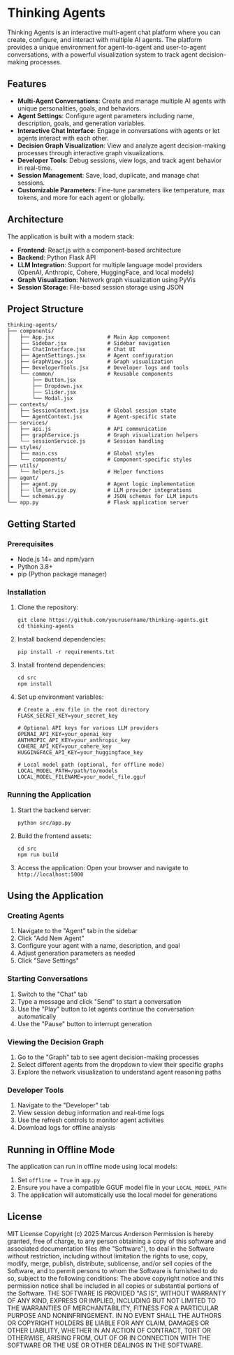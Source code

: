 # Thinking Agents

Thinking Agents is an interactive multi-agent chat platform where you can create, configure, and interact with multiple AI agents. The platform provides a unique environment for agent-to-agent and user-to-agent conversations, with a powerful visualization system to track agent decision-making processes.

## Features

- **Multi-Agent Conversations**: Create and manage multiple AI agents with unique personalities, goals, and behaviors.
- **Agent Settings**: Configure agent parameters including name, description, goals, and generation variables.
- **Interactive Chat Interface**: Engage in conversations with agents or let agents interact with each other.
- **Decision Graph Visualization**: View and analyze agent decision-making processes through interactive graph visualizations.
- **Developer Tools**: Debug sessions, view logs, and track agent behavior in real-time.
- **Session Management**: Save, load, duplicate, and manage chat sessions.
- **Customizable Parameters**: Fine-tune parameters like temperature, max tokens, and more for each agent or globally.

## Architecture

The application is built with a modern stack:

- **Frontend**: React.js with a component-based architecture
- **Backend**: Python Flask API
- **LLM Integration**: Support for multiple language model providers (OpenAI, Anthropic, Cohere, HuggingFace, and local models)
- **Graph Visualization**: Network graph visualization using PyVis
- **Session Storage**: File-based session storage using JSON

## Project Structure

```
thinking-agents/
├── components/
│   ├── App.jsx                 # Main App component
│   ├── Sidebar.jsx             # Sidebar navigation
│   ├── ChatInterface.jsx       # Chat UI
│   ├── AgentSettings.jsx       # Agent configuration
│   ├── GraphView.jsx           # Graph visualization
│   ├── DeveloperTools.jsx      # Developer logs and tools
│   └── common/                 # Reusable components
│       ├── Button.jsx
│       ├── Dropdown.jsx
│       ├── Slider.jsx
│       └── Modal.jsx
├── contexts/
│   ├── SessionContext.jsx      # Global session state
│   └── AgentContext.jsx        # Agent-specific state
├── services/
│   ├── api.js                  # API communication
│   ├── graphService.js         # Graph visualization helpers
│   └── sessionService.js       # Session handling
├── styles/
│   ├── main.css                # Global styles
│   └── components/             # Component-specific styles
├── utils/
│   └── helpers.js              # Helper functions
├── agent/
│   ├── agent.py                # Agent logic implementation
│   ├── llm_service.py          # LLM provider integrations
│   └── schemas.py              # JSON schemas for LLM inputs
└── app.py                      # Flask application server
```

## Getting Started

### Prerequisites

- Node.js 14+ and npm/yarn
- Python 3.8+
- pip (Python package manager)

### Installation

1. Clone the repository:
   ```
   git clone https://github.com/yourusername/thinking-agents.git
   cd thinking-agents
   ```

2. Install backend dependencies:
   ```
   pip install -r requirements.txt
   ```

3. Install frontend dependencies:
   ```
   cd src
   npm install
   ```

4. Set up environment variables:
   ```
   # Create a .env file in the root directory
   FLASK_SECRET_KEY=your_secret_key
   
   # Optional API keys for various LLM providers
   OPENAI_API_KEY=your_openai_key
   ANTHROPIC_API_KEY=your_anthropic_key
   COHERE_API_KEY=your_cohere_key
   HUGGINGFACE_API_KEY=your_huggingface_key
   
   # Local model path (optional, for offline mode)
   LOCAL_MODEL_PATH=/path/to/models
   LOCAL_MODEL_FILENAME=your_model_file.gguf
   ```

### Running the Application

1. Start the backend server:
   ```
   python src/app.py
   ```

2. Build the frontend assets:
   ```
   cd src
   npm run build
   ```

3. Access the application:
   Open your browser and navigate to `http://localhost:5000`

## Using the Application

### Creating Agents

1. Navigate to the "Agent" tab in the sidebar
2. Click "Add New Agent"
3. Configure your agent with a name, description, and goal
4. Adjust generation parameters as needed
5. Click "Save Settings"

### Starting Conversations

1. Switch to the "Chat" tab
2. Type a message and click "Send" to start a conversation
3. Use the "Play" button to let agents continue the conversation automatically
4. Use the "Pause" button to interrupt generation

### Viewing the Decision Graph

1. Go to the "Graph" tab to see agent decision-making processes
2. Select different agents from the dropdown to view their specific graphs
3. Explore the network visualization to understand agent reasoning paths

### Developer Tools

1. Navigate to the "Developer" tab
2. View session debug information and real-time logs
3. Use the refresh controls to monitor agent activities
4. Download logs for offline analysis

## Running in Offline Mode

The application can run in offline mode using local models:

1. Set `offline = True` in `app.py`
2. Ensure you have a compatible GGUF model file in your `LOCAL_MODEL_PATH`
3. The application will automatically use the local model for generations

## License

MIT License
Copyright (c) 2025 Marcus Anderson
Permission is hereby granted, free of charge, to any person obtaining a copy
of this software and associated documentation files (the "Software"), to deal
in the Software without restriction, including without limitation the rights
to use, copy, modify, merge, publish, distribute, sublicense, and/or sell
copies of the Software, and to permit persons to whom the Software is
furnished to do so, subject to the following conditions:
The above copyright notice and this permission notice shall be included in all
copies or substantial portions of the Software.
THE SOFTWARE IS PROVIDED "AS IS", WITHOUT WARRANTY OF ANY KIND, EXPRESS OR
IMPLIED, INCLUDING BUT NOT LIMITED TO THE WARRANTIES OF MERCHANTABILITY,
FITNESS FOR A PARTICULAR PURPOSE AND NONINFRINGEMENT. IN NO EVENT SHALL THE
AUTHORS OR COPYRIGHT HOLDERS BE LIABLE FOR ANY CLAIM, DAMAGES OR OTHER
LIABILITY, WHETHER IN AN ACTION OF CONTRACT, TORT OR OTHERWISE, ARISING FROM,
OUT OF OR IN CONNECTION WITH THE SOFTWARE OR THE USE OR OTHER DEALINGS IN THE
SOFTWARE.

